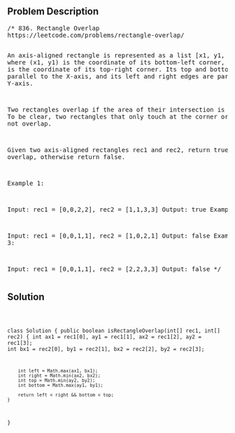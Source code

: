 <!--
<style>
  body { font-family: Arial, sans-serif; }
  .container { max-width: 100%; margin: auto; padding: 20px; }
  .comment-block { background-color: #f9f9f9; padding: 10px; border-left: 5px solid #ccc; max-width: 50%; margin: auto; word-wrap: break-word; white-space: pre-wrap; }
  .code-block { background-color: #f4f4f4; padding: 10px; border: 1px solid #ddd; }
</style>
-->

<div class='container'>
<h2>Problem Description</h2>
<div class='comment-block'>
<pre>
/* 836. Rectangle Overlap
https://leetcode.com/problems/rectangle-overlap/

An axis-aligned rectangle is represented as a list [x1, y1, x2, y2], 
where (x1, y1) is the coordinate of its bottom-left corner, 
and (x2, y2) is the coordinate of its top-right corner. 
Its top and bottom edges are parallel to the X-axis, 
and its left and right edges are parallel to the Y-axis.

Two rectangles overlap if the area of their intersection is positive. 
To be clear, two rectangles that only touch 
at the corner or edges do not overlap.

Given two axis-aligned rectangles rec1 and rec2, 
return true if they overlap, otherwise return false.

 

Example 1:

Input: rec1 = [0,0,2,2], rec2 = [1,1,3,3]
Output: true
Example 2:

Input: rec1 = [0,0,1,1], rec2 = [1,0,2,1]
Output: false
Example 3:

Input: rec1 = [0,0,1,1], rec2 = [2,2,3,3]
Output: false
*/
</pre>
</div>

<h2>Solution</h2>
<div class='code-block'>
<pre><code class='language-java'>

class Solution {
    public boolean isRectangleOverlap(int[] rec1, int[] rec2) {
        int ax1 = rec1[0], ay1 = rec1[1], ax2 = rec1[2], ay2 = rec1[3];
        int bx1 = rec2[0], by1 = rec2[1], bx2 = rec2[2], by2 = rec2[3];
        
        int left = Math.max(ax1, bx1);
        int right = Math.min(ax2, bx2);
        int top = Math.min(ay2, by2);
        int bottom = Math.max(ay1, by1);
        
        return left < right && bottom < top;
    }
}</code></pre>
</div>
</div>
